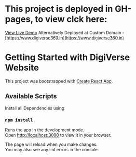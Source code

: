 # This project is deployed in GH-pages, to view clck here:
[View Live Demo](https://aditya-2403.github.io/digiverse)
Alternatively Deployed at Custom Domain -
[https://www.digiverse360.in](https://www.digiverse360.in)



# Getting Started with DigiVerse Website

This project was bootstrapped with [Create React App](https://github.com/facebook/create-react-app).

## Available Scripts

Install all Dependencies using:

### `npm install`

Runs the app in the development mode.\
Open [http://localhost:3000](http://localhost:3000) to view it in your browser.

The page will reload when you make changes.\
You may also see any lint errors in the console.
